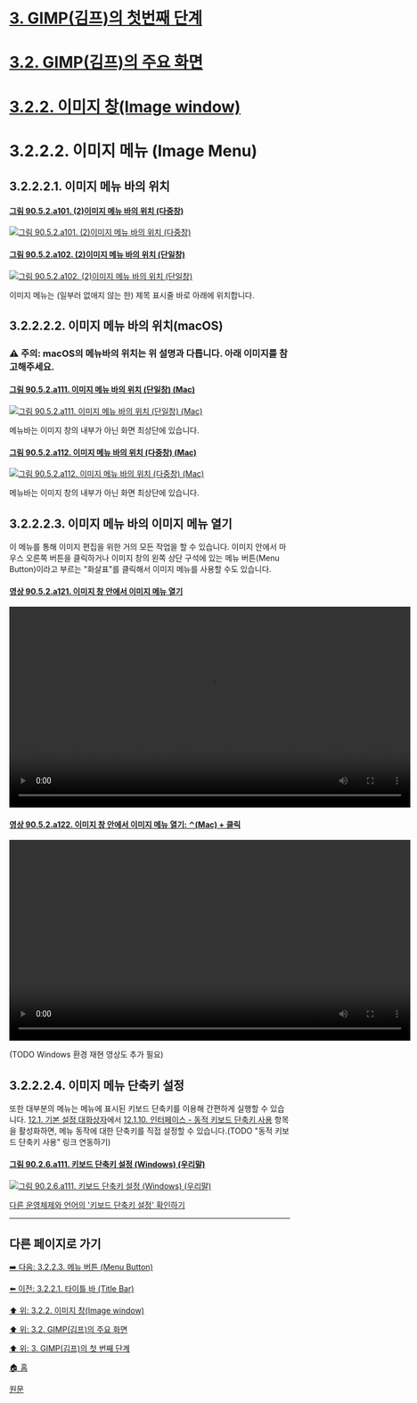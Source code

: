 # [3. GIMP(김프)의 첫번째 단계](./03-00-first-step-with-gimp.md)
# [3.2. GIMP(김프)의 주요 화면](./03-02-00-main-window.md)
# [3.2.2. 이미지 창(Image window)](./03-02-02-image-window.md)
# 3.2.2.2. 이미지 메뉴 (Image Menu)
## 3.2.2.2.1. 이미지 메뉴 바의 위치

#### [그림 90.5.2.a101. (2)이미지 메뉴 바의 위치 (다중창)](https://wonder13662.github.io/gimp/2.10.36_ko/90-05-02-image_menu.html#%EA%B7%B8%EB%A6%BC-9052a101-2%EC%9D%B4%EB%AF%B8%EC%A7%80-%EB%A9%94%EB%89%B4-%EB%B0%94%EC%9D%98-%EC%9C%84%EC%B9%98-%EB%8B%A4%EC%A4%91%EC%B0%BD)
[![그림 90.5.2.a101. (2)이미지 메뉴 바의 위치 (다중창)](https://github.com/wonder13662/gimp/assets/15767104/632123fe-7963-4018-a58d-ea804d7e05cc)](https://wonder13662.github.io/gimp/2.10.36_ko/90-05-02-image_menu.html#%EA%B7%B8%EB%A6%BC-9052a101-2%EC%9D%B4%EB%AF%B8%EC%A7%80-%EB%A9%94%EB%89%B4-%EB%B0%94%EC%9D%98-%EC%9C%84%EC%B9%98-%EB%8B%A4%EC%A4%91%EC%B0%BD)

#### [그림 90.5.2.a102. (2)이미지 메뉴 바의 위치 (단일창)](https://wonder13662.github.io/gimp/2.10.36_ko/90-05-02-image_menu.html#%EA%B7%B8%EB%A6%BC-9052a102-2%EC%9D%B4%EB%AF%B8%EC%A7%80-%EB%A9%94%EB%89%B4-%EB%B0%94%EC%9D%98-%EC%9C%84%EC%B9%98-%EB%8B%A8%EC%9D%BC%EC%B0%BD)
[![그림 90.5.2.a102. (2)이미지 메뉴 바의 위치 (단일창)](https://github.com/wonder13662/gimp/assets/15767104/b7f33bf2-b531-413b-8b73-c2c7e8ca7202)](https://wonder13662.github.io/gimp/2.10.36_ko/90-05-02-image_menu.html#%EA%B7%B8%EB%A6%BC-9052a102-2%EC%9D%B4%EB%AF%B8%EC%A7%80-%EB%A9%94%EB%89%B4-%EB%B0%94%EC%9D%98-%EC%9C%84%EC%B9%98-%EB%8B%A8%EC%9D%BC%EC%B0%BD)

이미지 메뉴는 (일부러 없애지 않는 한) 제목 표시줄 바로 아래에 위치합니다.

## 3.2.2.2.2. 이미지 메뉴 바의 위치(macOS)
### ⚠️ 주의: macOS의 메뉴바의 위치는 위 설명과 다릅니다. 아래 이미지를 참고해주세요.

#### [그림 90.5.2.a111. 이미지 메뉴 바의 위치 (단일창) (Mac)](https://wonder13662.github.io/gimp/2.10.36_ko/90-05-02-image_menu.html#%EA%B7%B8%EB%A6%BC-9052a111-%EC%9D%B4%EB%AF%B8%EC%A7%80-%EB%A9%94%EB%89%B4-%EB%B0%94%EC%9D%98-%EC%9C%84%EC%B9%98-%EB%8B%A8%EC%9D%BC%EC%B0%BD-mac)
[![그림 90.5.2.a111. 이미지 메뉴 바의 위치 (단일창) (Mac)](https://github.com/wonder13662/gimp/assets/15767104/241ea157-42a8-4ea2-bafd-a73538e9ffa6)](https://wonder13662.github.io/gimp/2.10.36_ko/90-05-02-image_menu.html#%EA%B7%B8%EB%A6%BC-9052a111-%EC%9D%B4%EB%AF%B8%EC%A7%80-%EB%A9%94%EB%89%B4-%EB%B0%94%EC%9D%98-%EC%9C%84%EC%B9%98-%EB%8B%A8%EC%9D%BC%EC%B0%BD-mac)

메뉴바는 이미지 창의 내부가 아닌 화면 최상단에 있습니다.

#### [그림 90.5.2.a112. 이미지 메뉴 바의 위치 (다중창) (Mac)](https://wonder13662.github.io/gimp/2.10.36_ko/90-05-02-image_menu.html#%EA%B7%B8%EB%A6%BC-9052a112-%EC%9D%B4%EB%AF%B8%EC%A7%80-%EB%A9%94%EB%89%B4-%EB%B0%94%EC%9D%98-%EC%9C%84%EC%B9%98-%EB%8B%A4%EC%A4%91%EC%B0%BD-mac)
[![그림 90.5.2.a112. 이미지 메뉴 바의 위치 (다중창) (Mac)](https://github.com/wonder13662/gimp/assets/15767104/b76240dd-db63-4a9b-9547-9f46604bdede)](https://wonder13662.github.io/gimp/2.10.36_ko/90-05-02-image_menu.html#%EA%B7%B8%EB%A6%BC-9052a112-%EC%9D%B4%EB%AF%B8%EC%A7%80-%EB%A9%94%EB%89%B4-%EB%B0%94%EC%9D%98-%EC%9C%84%EC%B9%98-%EB%8B%A4%EC%A4%91%EC%B0%BD-mac)

메뉴바는 이미지 창의 내부가 아닌 화면 최상단에 있습니다.

## 3.2.2.2.3. 이미지 메뉴 바의 이미지 메뉴 열기
이 메뉴를 통해 이미지 편집을 위한 거의 모든 작업을 할 수 있습니다. 이미지 안에서 마우스 오른쪽 버튼을 클릭하거나 이미지 창의 왼쪽 상단 구석에 있는 메뉴 버튼(Menu Button)이라고 부르는 "화살표"를 클릭해서 이미지 메뉴를 사용할 수도 있습니다.

#### [영상 90.5.2.a121. 이미지 창 안에서 이미지 메뉴 열기](https://wonder13662.github.io/gimp/2.10.36_ko/90-05-02-image_menu.html#%EC%98%81%EC%83%81-9052a121-%EC%9D%B4%EB%AF%B8%EC%A7%80-%EC%B0%BD-%EC%95%88%EC%97%90%EC%84%9C-%EC%9D%B4%EB%AF%B8%EC%A7%80-%EB%A9%94%EB%89%B4-%EC%97%B4%EA%B8%B0)
<video controls="controls" width="720" environment="MacOS:Sonoma 14.2.1 GIMP 2.10.36" src="https://github.com/wonder13662/gimp/assets/15767104/bf128c3e-5004-4766-90ea-33cf4e59399e"></video>

#### [영상 90.5.2.a122. 이미지 창 안에서 이미지 메뉴 열기: ⌃(Mac) + 클릭](https://wonder13662.github.io/gimp/2.10.36_ko/90-05-02-image_menu.html#%EC%98%81%EC%83%81-9052a122-%EC%9D%B4%EB%AF%B8%EC%A7%80-%EC%B0%BD-%EC%95%88%EC%97%90%EC%84%9C-%EC%9D%B4%EB%AF%B8%EC%A7%80-%EB%A9%94%EB%89%B4-%EC%97%B4%EA%B8%B0-mac--%ED%81%B4%EB%A6%AD)
<video controls="controls" width="720" environment="MacOS:Sonoma 14.2.1 GIMP 2.10.36" src="https://github.com/wonder13662/gimp/assets/15767104/1f74601b-d06f-4988-8e20-d099c475a507"></video>

(TODO Windows 환경 재현 영상도 추가 필요)

## 3.2.2.2.4. 이미지 메뉴 단축키 설정
또한 대부분의 메뉴는 메뉴에 표시된 키보드 단축키를 이용해 간편하게 실행할 수 있습니다. [12.1. 기본 설정 대화상자](./12-01-00-preference-dialog.md)에서 [12.1.10. 인터페이스 - 동적 키보드 단축키 사용](./12-01-10-interface.md) 항목을 활성화하면, 메뉴 동작에 대한 단축키를 직접 설정할 수 있습니다.(TODO "동적 키보드 단축키 사용" 링크 연동하기)

#### [그림 90.2.6.a111. 키보드 단축키 설정 (Windows) (우리말)](https://wonder13662.github.io/gimp/2.10.36_ko/90-02-06-interface.html#%EA%B7%B8%EB%A6%BC-9026a111-%ED%82%A4%EB%B3%B4%EB%93%9C-%EB%8B%A8%EC%B6%95%ED%82%A4-%EC%84%A4%EC%A0%95-windows-%EC%9A%B0%EB%A6%AC%EB%A7%90)
[![그림 90.2.6.a111. 키보드 단축키 설정 (Windows) (우리말)](https://github.com/wonder13662/gimp/assets/15767104/800d56b6-e120-4022-b483-9e403c229425)](https://wonder13662.github.io/gimp/2.10.36_ko/90-02-06-interface.html#%EA%B7%B8%EB%A6%BC-9026a111-%ED%82%A4%EB%B3%B4%EB%93%9C-%EB%8B%A8%EC%B6%95%ED%82%A4-%EC%84%A4%EC%A0%95-windows-%EC%9A%B0%EB%A6%AC%EB%A7%90)

[다른 운영체제와 언어의 '키보드 단축키 설정' 확인하기](https://wonder13662.github.io/gimp/2.10.36_ko/90-02-06-interface.html#%EA%B7%B8%EB%A6%BC-9026a111-%ED%82%A4%EB%B3%B4%EB%93%9C-%EB%8B%A8%EC%B6%95%ED%82%A4-%EC%84%A4%EC%A0%95-windows-%EC%9A%B0%EB%A6%AC%EB%A7%90)

***

## 다른 페이지로 가기
[➡️ 다음: 3.2.2.3. 메뉴 버튼 (Menu Button)](./03-02-02-image-windowx-03-menu-button.md)

[⬅️ 이전: 3.2.2.1. 타이틀 바 (Title Bar)](./03-02-02-image-windowx-01-title-bar.md)

[⬆️ 위: 3.2.2. 이미지 창(Image window)](./03-02-02-image-window.md)

[⬆️ 위: 3.2. GIMP(김프)의 주요 화면](./03-02-00-main-window.md)

[⬆️ 위: 3. GIMP(김프)의 첫 번째 단계](./03-00-first-step-with-gimp.md)

[🏠 홈](./00-home.md)

[원문](https://docs.gimp.org/2.10/ko/gimp-image-window.html)
